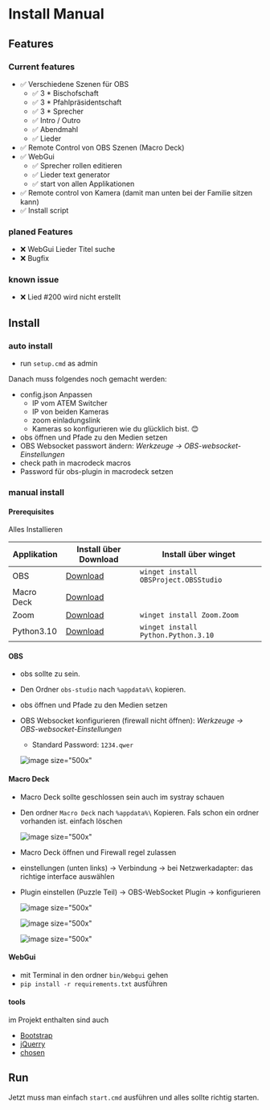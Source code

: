 Install Manual
==================

## Features

### Current features

* ✅ Verschiedene Szenen für OBS
    * ✅ 3 * Bischofschaft
    * ✅ 3 * Pfahlpräsidentschaft
    * ✅ 3 * Sprecher
    * ✅ Intro / Outro
    * ✅ Abendmahl
    * ✅ Lieder
* ✅ Remote Control von OBS Szenen (Macro Deck)
* ✅ WebGui
    * ✅ Sprecher rollen editieren
    * ✅ Lieder text generator
    * ✅ start von allen Applikationen
* ✅ Remote control von Kamera (damit man unten bei der Familie sitzen kann)
* ✅ Install script

### planed Features

* ❌ WebGui Lieder Titel suche
* ❌ Bugfix

### known issue

* ❌ Lied #200 wird nicht erstellt


## Install

### auto install

* run `setup.cmd` as admin

Danach muss folgendes noch gemacht werden:

* config.json Anpassen
  * IP vom ATEM Switcher
  * IP von beiden Kameras
  * zoom einladungslink
  * Kameras so konfigurieren wie du glücklich bist. 😊
* obs öffnen und Pfade zu den Medien setzen
* OBS Websocket passwort ändern: *Werkzeuge -> OBS-websocket-Einstellungen*
* check path in macrodeck macros
* Password für obs-plugin in macrodeck setzen

### manual install

#### Prerequisites

Alles Installieren

| Applikation | Install über Download                         | Install über winget                   |
| ----------- | --------------------------------------------- | ------------------------------------- |
| OBS         | [Download](https://obsproject.com/de)         | `winget install OBSProject.OBSStudio` |
| Macro Deck  | [Download](https://macrodeck.org/download)    |                                       |
| Zoom        | [Download](https://zoom.us/download)          | `winget install Zoom.Zoom`            |
| Python3.10  | [Download](https://www.python.org/downloads/) | `winget install Python.Python.3.10`   |

#### OBS

* obs sollte zu sein.
* Den Ordner `obs-studio` nach `%appdata%\` kopieren.
* obs öffnen und Pfade zu den Medien setzen
* OBS Websocket konfigurieren (firewall nicht öffnen): *Werkzeuge -> OBS-websocket-Einstellungen*
  * Standard Password: `1234.qwer`

  ![image size="500x"](/doku/img/04.png)


#### Macro Deck

* Macro Deck sollte geschlossen sein auch im systray schauen
* Den ordner `Macro Deck` nach `%appdata%\` Kopieren. Fals schon ein ordner vorhanden ist. einfach löschen

  ![image size="500x"](/doku/img/08.png)

* Macro Deck öffnen und Firewall regel zulassen
* einstellungen (unten links) -> Verbindung -> bei Netzwerkadapter: das richtige interface auswählen
* Plugin einstellen (Puzzle Teil) -> OBS-WebSocket Plugin -> konfigurieren

  ![image size="500x"](/doku/img/05.png)

  ![image size="500x"](/doku/img/06.png)

  ![image size="500x"](/doku/img/07.png)

#### WebGui

* mit Terminal in den ordner `bin/Webgui` gehen
* `pip install -r requirements.txt` ausführen

#### tools

im Projekt enthalten sind auch

* [Bootstrap](https://getbootstrap.com/docs/versions/)
* [jQuerry](https://code.jquery.com/jquery-3.6.1.min.js)
* [chosen](https://github.com/harvesthq/chosen/releases)

## Run

Jetzt muss man einfach `start.cmd` ausführen und alles sollte richtig starten.
